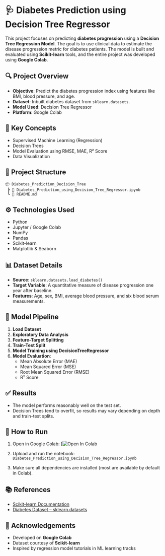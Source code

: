 
# 🩺 Diabetes Prediction using Decision Tree Regressor

This project focuses on predicting **diabetes progression** using a **Decision Tree Regression Model**. The goal is to use clinical data to estimate the disease progression metric for diabetes patients. The model is built and evaluated using **Scikit-learn** tools, and the entire project was developed using **Google Colab**.

## 🔍 Project Overview

- **Objective**: Predict the diabetes progression index using features like BMI, blood pressure, and age.
- **Dataset**: Inbuilt diabetes dataset from `sklearn.datasets`.
- **Model Used**: Decision Tree Regressor
- **Platform**: Google Colab

## 🧠 Key Concepts

- Supervised Machine Learning (Regression)
- Decision Trees
- Model Evaluation using RMSE, MAE, R² Score
- Data Visualization

## 📁 Project Structure

```
📦 Diabetes_Prediction_Decision_Tree
 ┣ 📜 Diabetes_Prediction_using_Decision_Tree_Regressor.ipynb
 ┗ 📄 README.md
```

## ⚙️ Technologies Used

- Python
- Jupyter / Google Colab
- NumPy
- Pandas
- Scikit-learn
- Matplotlib & Seaborn

## 📊 Dataset Details

- **Source**: `sklearn.datasets.load_diabetes()`
- **Target Variable**: A quantitative measure of disease progression one year after baseline.
- **Features**: Age, sex, BMI, average blood pressure, and six blood serum measurements.

## 🧪 Model Pipeline

1. **Load Dataset**
2. **Exploratory Data Analysis**
3. **Feature-Target Splitting**
4. **Train-Test Split**
5. **Model Training using DecisionTreeRegressor**
6. **Model Evaluation**:  
   - Mean Absolute Error (MAE)  
   - Mean Squared Error (MSE)  
   - Root Mean Squared Error (RMSE)  
   - R² Score

## ✅ Results

- The model performs reasonably well on the test set.
- Decision Trees tend to overfit, so results may vary depending on depth and train-test splits.

## 🚀 How to Run

1. Open in Google Colab:
   [![Open In Colab](https://colab.research.google.com/drive/19JartHw63_msxphBIXnQl5MPr58_FPZs?usp=sharing)

2. Upload and run the notebook:  
   `Diabetes_Prediction_using_Decision_Tree_Regressor.ipynb`

3. Make sure all dependencies are installed (most are available by default in Colab).

## 📚 References

- [Scikit-learn Documentation](https://scikit-learn.org/stable/)
- [Diabetes Dataset – sklearn.datasets](https://scikit-learn.org/stable/datasets/toy_dataset.html#diabetes-dataset)

## 🙌 Acknowledgements

- Developed on **Google Colab**
- Dataset courtesy of **Scikit-learn**
- Inspired by regression model tutorials in ML learning tracks
